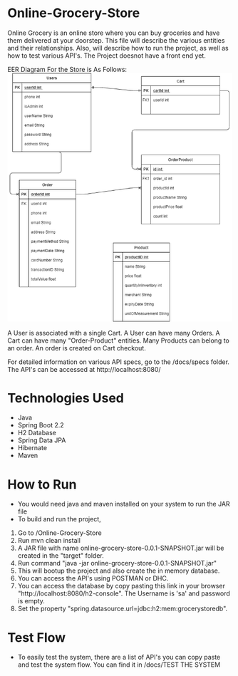 # Online-Grocery-Store
Online Grocery is an online store where you can buy groceries and have them delivered at your doorstep. This file will describe the various entities and their relationships. Also, will describe how to run the project, as well as how to test various API's. The Project doesnot have a front end yet.

EER Diagram For the Store is As Follows:
![Online Grocery Store EER](/images/eer2.png)

A User is associated with a single Cart.
A User can have many Orders.
A Cart can have many "Order-Product" entities.
Many Products can belong to an order.
An order is created on Cart checkout.

For detailed information on various API specs, go to the /docs/specs folder. The API's can be accessed at http://localhost:8080/

# Technologies Used

* Java 
* Spring Boot 2.2
* H2 Database
* Spring Data JPA
* Hibernate
* Maven

# How to Run 

* You would need java and maven installed on your system to run the JAR file
* To build and run the project, 
1. Go to /Online-Grocery-Store 
2. Run mvn clean install
3. A JAR file with name online-grocery-store-0.0.1-SNAPSHOT.jar will be created in the "target" folder.
4. Run command "java -jar online-grocery-store-0.0.1-SNAPSHOT.jar"
5. This will bootup the project and also create the in memory database.
6. You can access the API's using POSTMAN or DHC.
7. You can access the database by copy pasting this link in your browser "http://localhost:8080/h2-console". The Username is 'sa' and password is empty. 
8. Set the property "spring.datasource.url=jdbc:h2:mem:grocerystoredb".

# Test Flow
* To easily test the system, there are a list of API's you can copy paste and test the system flow. You can find it in /docs/TEST THE SYSTEM

